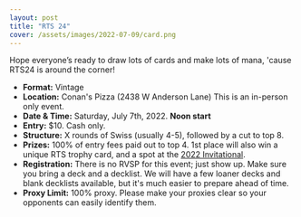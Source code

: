 ```yaml
---
layout: post
title: "RTS 24"
cover: /assets/images/2022-07-09/card.png
---
```


Hope everyone’s ready to draw lots of cards and make lots of mana,
'cause RTS24 is around the corner!

*	**Format:** Vintage
*	**Location:** Conan's Pizza (2438 W Anderson Lane)
  This is an in-person only event.
* **Date & Time:** Saturday, July 7th, 2022. **Noon start**
*	**Entry:** $10. Cash only.
* **Structure:** X rounds of Swiss (usually 4-5), followed by a cut to top 8.
* **Prizes:** 100% of entry fees paid out to top 4. 1st place will also win a unique RTS
  trophy card, and a spot at the [2022 Invitational](/invitational).
* **Registration:** There is no RVSP for this event; just show up. Make sure you bring a
  deck and a decklist. We will have a few loaner decks and blank decklists available,
  but it's much easier to prepare ahead of time.
*	**Proxy Limit:** 100% proxy. Please make your proxies clear so your opponents
  can easily identify them.

